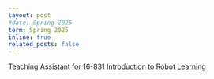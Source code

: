 ```yaml
---
layout: post
#date: Spring 2025
term: Spring 2025
inline: true
related_posts: false
---
```


Teaching Assistant for [16-831 Introduction to Robot Learning](https://16-831.github.io/spring25/)